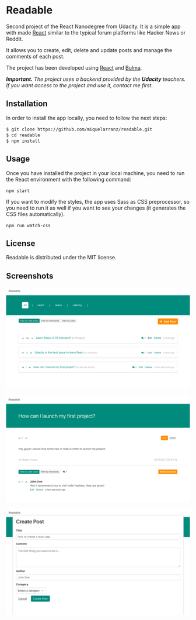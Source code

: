 # Readable

Second project of the React Nanodegree from Udacity. It is a simple app with made [React]('https://facebook.github.io/react/') similar to the typical forum platforms like Hacker News or Reddit.

It allows you to create, edit, delete and update posts and manage the comments of each post.

The project has been developed using [React]('https://facebook.github.io/react/') and [Bulma](http://bulma.io/).

***Important.** The project uses a backend provided by the **Udacity** teachers. If you want access to the project and use it, contact me first.*

## Installation

In order to install the app locally, you need to follow the next steps:

```
$ git clone https://github.com/miquelarranz/readable.git
$ cd readable
$ npm install
```

## Usage

Once you have installed the project in your local machine, you need to run the React environment with the following command:

```
npm start
```

If you want to modify the styles, the app uses Sass as CSS preprocessor, so you need to run it as well if you want to see your changes (it generates the CSS files automatically).

```
npm run watch-css
```

## License

Readable is distributed under the MIT license.

## Screenshots

![Posts Overview](src/images/documentation/Posts%20Overview.png)

![Post Detail](src/images/documentation/Post%20Detail.png)

![Create Post Modal](src/images/documentation/Create%20Post%20Modal.png)
